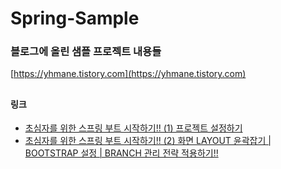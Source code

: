 # Spring-Sample
### 블로그에 올린 샘플 프로젝트 내용들
[https://yhmane.tistory.com](https://yhmane.tistory.com)
##
#### 링크
* [초심자를 위한 스프링 부트 시작하기!! (1) 프로젝트 설정하기](https://yhmane.tistory.com/146) 
* [초심자를 위한 스프링 부트 시작하기!! (2) 화면 LAYOUT 윤곽잡기 | BOOTSTRAP 설정 | BRANCH 관리 전략 적용하기!!](https://yhmane.tistory.com/148)